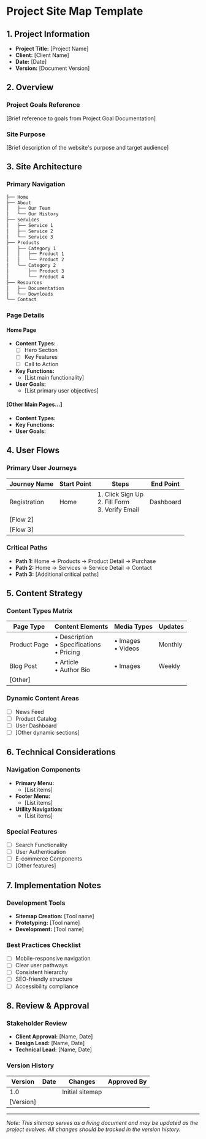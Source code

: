 # Project Site Map Template

## 1. Project Information

- **Project Title:** [Project Name]
- **Client:** [Client Name]
- **Date:** [Date]
- **Version:** [Document Version]

## 2. Overview

### Project Goals Reference

[Brief reference to goals from Project Goal Documentation]

### Site Purpose

[Brief description of the website's purpose and target audience]

## 3. Site Architecture

### Primary Navigation

```markdown
├── Home
├── About
│   ├── Our Team
│   └── Our History
├── Services
│   ├── Service 1
│   ├── Service 2
│   └── Service 3
├── Products
│   ├── Category 1
│   │   ├── Product 1
│   │   └── Product 2
│   └── Category 2
│       ├── Product 3
│       └── Product 4
├── Resources
│   ├── Documentation
│   └── Downloads
└── Contact
```

### Page Details

#### Home Page

- **Content Types:**
  - [ ] Hero Section
  - [ ] Key Features
  - [ ] Call to Action
- **Key Functions:**
  - [List main functionality]
- **User Goals:**
  - [List primary user objectives]

#### [Other Main Pages...]

- **Content Types:**
- **Key Functions:**
- **User Goals:**

## 4. User Flows

### Primary User Journeys

| Journey Name | Start Point | Steps | End Point |
|-------------|-------------|-------|----------|
| Registration | Home | 1. Click Sign Up<br>2. Fill Form<br>3. Verify Email | Dashboard |
| [Flow 2] | | | |
| [Flow 3] | | | |

### Critical Paths

- **Path 1:** Home → Products → Product Detail → Purchase
- **Path 2:** Home → Services → Service Detail → Contact
- **Path 3:** [Additional critical paths]

## 5. Content Strategy

### Content Types Matrix

| Page Type | Content Elements | Media Types | Updates |
|-----------|-----------------|-------------|----------|
| Product Page | • Description<br>• Specifications<br>• Pricing | • Images<br>• Videos | Monthly |
| Blog Post | • Article<br>• Author Bio | • Images | Weekly |
| [Other] | | | |

### Dynamic Content Areas

- [ ] News Feed
- [ ] Product Catalog
- [ ] User Dashboard
- [ ] [Other dynamic sections]

## 6. Technical Considerations

### Navigation Components

- **Primary Menu:**
  - [List items]
- **Footer Menu:**
  - [List items]
- **Utility Navigation:**
  - [List items]

### Special Features

- [ ] Search Functionality
- [ ] User Authentication
- [ ] E-commerce Components
- [ ] [Other features]

## 7. Implementation Notes

### Development Tools

- **Sitemap Creation:** [Tool name]
- **Prototyping:** [Tool name]
- **Development:** [Tool name]

### Best Practices Checklist

- [ ] Mobile-responsive navigation
- [ ] Clear user pathways
- [ ] Consistent hierarchy
- [ ] SEO-friendly structure
- [ ] Accessibility compliance

## 8. Review & Approval

### Stakeholder Review

- **Client Approval:** [Name, Date]
- **Design Lead:** [Name, Date]
- **Technical Lead:** [Name, Date]

### Version History

| Version | Date | Changes | Approved By |
|---------|------|---------|-------------|
| 1.0 | | Initial sitemap | |
| [Version] | | | |

---
*Note: This sitemap serves as a living document and may be updated as the project evolves. All changes should be tracked in the version history.*
